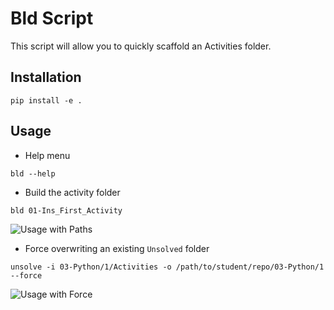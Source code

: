 # Bld Script

This script will allow you to quickly scaffold an Activities folder.

## Installation

```
pip install -e .
```

## Usage

* Help menu

```shell
bld --help
```


* Build the activity folder

```shell
bld 01-Ins_First_Activity
```

  ![Usage with Paths](Images/unsolve_paths.gif)

* Force overwriting an existing `Unsolved` folder


```
unsolve -i 03-Python/1/Activities -o /path/to/student/repo/03-Python/1 --force
```

  ![Usage with Force](Images/unsolve_force.gif)
